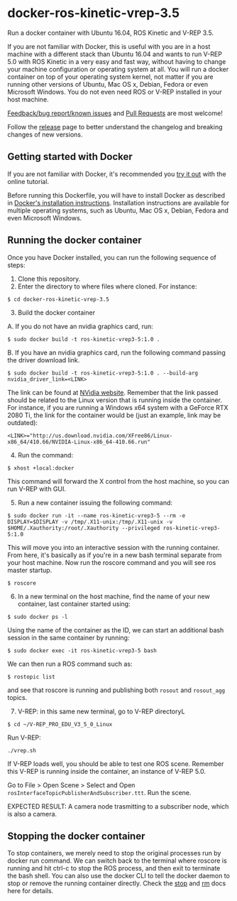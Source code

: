 # docker-ros-kinetic-vrep-3.5
Run a docker container with Ubuntu 16.04, ROS Kinetic and V-REP 3.5.

If you are not familiar with Docker, this is useful with you are in a host machine with a different stack than Ubuntu 16.04 and wants to run V-REP 5.0 with ROS Kinetic in a very easy and fast way, without having to change your machine configuration or operating system at all. You will run a docker container on top of your operating system kernel, not matter if you are running other versions of Ubuntu, Mac OS x, Debian, Fedora or even Microsoft Windows. You do not even need ROS or V-REP installed in your host machine.

[Feedback/bug report/known issues](https://github.com/amreelab/docker-ros-kinetic-vrep-3.5/issues) and [Pull Requests](https://github.com/amreelab/docker-ros-kinetic-vrep-3.5/pulls) are most welcome!

Follow the [release](https://github.com/amreelab/docker-ros-kinetic-vrep-3.5/releases) page to better understand the changelog and breaking changes of new versions.

## Getting started with Docker

If you are not familiar with Docker, it's recommended you [try it out](https://www.docker.com/tryit/) with the online tutorial. 

Before running this Dockerfile, you will have to install Docker as described in [Docker's installation instructions](https://docs.docker.com/installation/). Installation instructions are available for multiple operating systems, such as Ubuntu, Mac OS x, Debian, Fedora and even Microsoft Windows.

## Running the docker container

Once you have Docker installed, you can run the following sequence of steps:

1. Clone this repository.
2. Enter the directory to where files where cloned. For instance:
```
$ cd docker-ros-kinetic-vrep-3.5
```
3. Build the docker container

A. If you do not have an nvidia graphics card, run:
```
$ sudo docker build -t ros-kinetic-vrep3-5:1.0 .
```
B. If you have an nvidia graphics card, run the following command passing the driver download link. 
```
$ sudo docker build -t ros-kinetic-vrep3-5:1.0 . --build-arg nvidia_driver_link=<LINK>
```

The link can be found at [NVidia website](https://www.nvidia.com/Download/index.aspx?lang=en-us). Remember that the link
passed should be related to the Linux version that is running inside the container. For instance, if you are running a Windows x64
system with a GeForce RTX 2080 Ti, the link for the container would be (just an example, link may be outdated):
```
<LINK>="http://us.download.nvidia.com/XFree86/Linux-x86_64/410.66/NVIDIA-Linux-x86_64-410.66.run"
```

4. Run the command:
```
$ xhost +local:docker
```
This command will forward the X control from the host machine, so you can run V-REP with GUI.

5. Run a new container issuing the following command:
```
$ sudo docker run -it --name ros-kinetic-vrep3-5 --rm -e DISPLAY=$DISPLAY -v /tmp/.X11-unix:/tmp/.X11-unix -v $HOME/.Xauthority:/root/.Xauthority --privileged ros-kinetic-vrep3-5:1.0
```

This will move you into an interactive session with the running container. From here, it's basically as if you're in a new bash terminal separate from your host machine. Now run the roscore command and you will see ros master startup.
```
$ roscore
```

6. In a new terminal on the host machine, find the name of your new container, last container started using: 
```
$ sudo docker ps -l
```

Using the name of the container as the ID, we can start an additional bash session in the same container by running: 
```
$ sudo docker exec -it ros-kinetic-vrep3-5 bash
```

We can then run a ROS command such as:
```
$ rostopic list
```
and see that roscore is running and publishing both `rosout` and `rosout_agg` topics.

7. V-REP: in this same new terminal, go to V-REP directoryL
```
$ cd ~/V-REP_PRO_EDU_V3_5_0_Linux
```

Run V-REP:

```
./vrep.sh
```

If V-REP loads well, you should be able to test one ROS scene. Remember this V-REP is running inside the container, an instance of V-REP 5.0. 

Go to File > Open Scene > Select and Open `rosInterfaceTopicPublisherAndSubscriber.ttt`. Run the scene. 

EXPECTED RESULT: A camera node trasmitting to a subscriber node, which is also a camera.

## Stopping the docker container

To stop containers, we merely need to stop the original processes run by docker run command. We can switch back to the terminal where roscore is running and hit ctrl-c to stop the ROS process, and then exit to terminate the bash shell. You can also use the docker CLI to tell the docker daemon to stop or remove the running container directly. Check the [stop](https://docs.docker.com/reference/commandline/stop/) and [rm](https://docs.docker.com/reference/commandline/rm/) docs here for details. 

